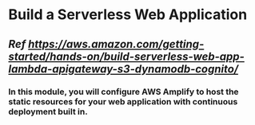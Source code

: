 # Build a Serverless Web Application

## *Ref https://aws.amazon.com/getting-started/hands-on/build-serverless-web-app-lambda-apigateway-s3-dynamodb-cognito/*

### **In this module, you will configure AWS Amplify to host the static resources for your web application with continuous deployment built in.**
